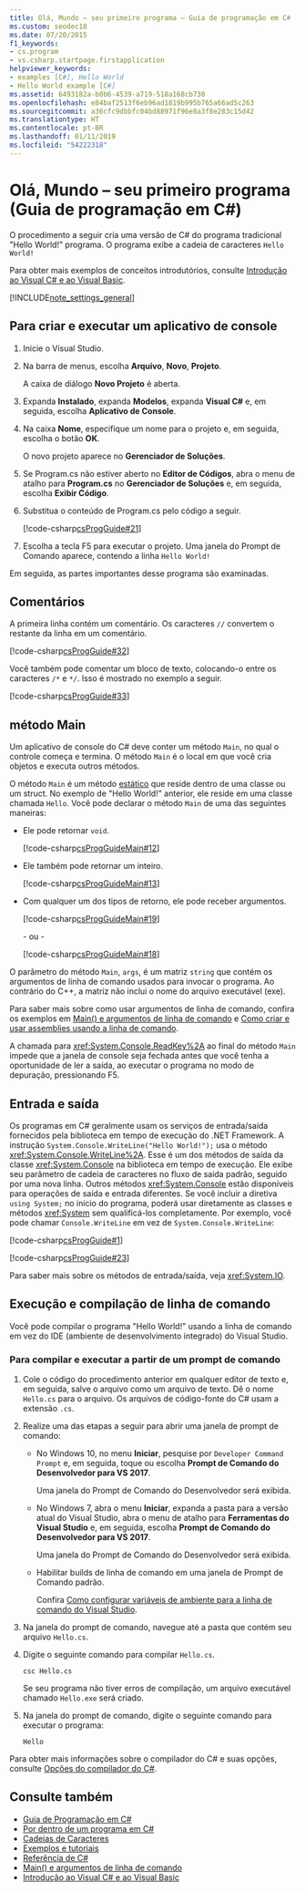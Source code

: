 ```yaml
---
title: Olá, Mundo – seu primeiro programa – Guia de programação em C#
ms.custom: seodec18
ms.date: 07/20/2015
f1_keywords:
- cs.program
- vs.csharp.startpage.firstapplication
helpviewer_keywords:
- examples [C#], Hello World
- Hello World example [C#]
ms.assetid: 6493182a-b0b6-4539-a719-518a168cb730
ms.openlocfilehash: e84baf2513f6eb96ad1819b995b765a66ad5c263
ms.sourcegitcommit: a36cfc9dbbfc04bd88971f96e8a3f8e283c15d42
ms.translationtype: HT
ms.contentlocale: pt-BR
ms.lasthandoff: 01/11/2019
ms.locfileid: "54222318"
---
```

# <a name="hello-world----your-first-program-c-programming-guide"></a>Olá, Mundo – seu primeiro programa (Guia de programação em C#)

O procedimento a seguir cria uma versão de C# do programa tradicional "Hello World!" programa. O programa exibe a cadeia de caracteres `Hello World!`

Para obter mais exemplos de conceitos introdutórios, consulte [Introdução ao Visual C# e ao Visual Basic](/visualstudio/ide/getting-started-with-visual-csharp-and-visual-basic).

[!INCLUDE[note_settings_general](~/includes/note-settings-general-md.md)]

## <a name="to-create-and-run-a-console-application"></a>Para criar e executar um aplicativo de console

1. Inicie o Visual Studio.

2. Na barra de menus, escolha **Arquivo**, **Novo**, **Projeto**.

     A caixa de diálogo **Novo Projeto** é aberta.

3. Expanda **Instalado**, expanda **Modelos**, expanda **Visual C#** e, em seguida, escolha **Aplicativo de Console**.

4. Na caixa **Nome**, especifique um nome para o projeto e, em seguida, escolha o botão **OK**.

     O novo projeto aparece no **Gerenciador de Soluções**.

5. Se Program.cs não estiver aberto no **Editor de Códigos**, abra o menu de atalho para **Program.cs** no **Gerenciador de Soluções** e, em seguida, escolha **Exibir Código**.

6. Substitua o conteúdo de Program.cs pelo código a seguir.

     [!code-csharp[csProgGuide#21](../../../csharp/programming-guide/inside-a-program/codesnippet/CSharp/hello-world-your-first-program_1.cs)]

7. Escolha a tecla F5 para executar o projeto. Uma janela do Prompt de Comando aparece, contendo a linha `Hello World!`

Em seguida, as partes importantes desse programa são examinadas.

## <a name="comments"></a>Comentários

A primeira linha contém um comentário. Os caracteres `//` convertem o restante da linha em um comentário.

[!code-csharp[csProgGuide#32](../../../csharp/programming-guide/inside-a-program/codesnippet/CSharp/hello-world-your-first-program_2.cs)]

Você também pode comentar um bloco de texto, colocando-o entre os caracteres `/*` e `*/`. Isso é mostrado no exemplo a seguir.

[!code-csharp[csProgGuide#33](../../../csharp/programming-guide/inside-a-program/codesnippet/CSharp/hello-world-your-first-program_3.cs)]

## <a name="main-method"></a>método Main

Um aplicativo de console do C# deve conter um método `Main`, no qual o controle começa e termina. O método `Main` é o local em que você cria objetos e executa outros métodos.

O método `Main` é um método [estático](../../../csharp/language-reference/keywords/static.md) que reside dentro de uma classe ou um struct. No exemplo de "Hello World!" anterior, ele reside em uma classe chamada `Hello`. Você pode declarar o método `Main` de uma das seguintes maneiras:

- Ele pode retornar `void`.

     [!code-csharp[csProgGuideMain#12](../../../csharp/programming-guide/inside-a-program/codesnippet/CSharp/hello-world-your-first-program_4.cs)]

- Ele também pode retornar um inteiro.

     [!code-csharp[csProgGuideMain#13](../../../csharp/programming-guide/inside-a-program/codesnippet/CSharp/hello-world-your-first-program_5.cs)]

- Com qualquer um dos tipos de retorno, ele pode receber argumentos.

     [!code-csharp[csProgGuideMain#19](../../../csharp/programming-guide/inside-a-program/codesnippet/CSharp/hello-world-your-first-program_6.cs)]

     - ou -

     [!code-csharp[csProgGuideMain#18](../../../csharp/programming-guide/inside-a-program/codesnippet/CSharp/hello-world-your-first-program_7.cs)]

O parâmetro do método `Main`, `args`, é um matriz `string` que contém os argumentos de linha de comando usados para invocar o programa. Ao contrário do C++, a matriz não inclui o nome do arquivo executável (exe).

Para saber mais sobre como usar argumentos de linha de comando, confira os exemplos em [Main() e argumentos de linha de comando](../../../csharp/programming-guide/main-and-command-args/index.md) e [Como criar e usar assemblies usando a linha de comando](../../../csharp/programming-guide/concepts/assemblies-gac/how-to-create-and-use-assemblies-using-the-command-line.md).

A chamada para <xref:System.Console.ReadKey%2A> ao final do método `Main` impede que a janela de console seja fechada antes que você tenha a oportunidade de ler a saída, ao executar o programa no modo de depuração, pressionando F5.

## <a name="input-and-output"></a>Entrada e saída

Os programas em C# geralmente usam os serviços de entrada/saída fornecidos pela biblioteca em tempo de execução do .NET Framework. A instrução `System.Console.WriteLine("Hello World!");` usa o método <xref:System.Console.WriteLine%2A>. Esse é um dos métodos de saída da classe <xref:System.Console> na biblioteca em tempo de execução. Ele exibe seu parâmetro de cadeia de caracteres no fluxo de saída padrão, seguido por uma nova linha. Outros métodos <xref:System.Console> estão disponíveis para operações de saída e entrada diferentes. Se você incluir a diretiva `using System;` no início do programa, poderá usar diretamente as classes e métodos <xref:System> sem qualificá-los completamente. Por exemplo, você pode chamar `Console.WriteLine` em vez de `System.Console.WriteLine`:

[!code-csharp[csProgGuide#1](../../../csharp/programming-guide/inside-a-program/codesnippet/CSharp/hello-world-your-first-program_8.cs)]

[!code-csharp[csProgGuide#23](../../../csharp/programming-guide/inside-a-program/codesnippet/CSharp/hello-world-your-first-program_9.cs)]

Para saber mais sobre os métodos de entrada/saída, veja <xref:System.IO>.

## <a name="command-line-compilation-and-execution"></a>Execução e compilação de linha de comando

Você pode compilar o programa "Hello World!" usando a linha de comando em vez do IDE (ambiente de desenvolvimento integrado) do Visual Studio.

### <a name="to-compile-and-run-from-a-command-prompt"></a>Para compilar e executar a partir de um prompt de comando

1. Cole o código do procedimento anterior em qualquer editor de texto e, em seguida, salve o arquivo como um arquivo de texto. Dê o nome `Hello.cs` para o arquivo. Os arquivos de código-fonte do C# usam a extensão `.cs`.

2. Realize uma das etapas a seguir para abrir uma janela de prompt de comando:

    - No Windows 10, no menu **Iniciar**, pesquise por `Developer Command Prompt` e, em seguida, toque ou escolha **Prompt de Comando do Desenvolvedor para VS 2017**.

         Uma janela do Prompt de Comando do Desenvolvedor será exibida.

    - No Windows 7, abra o menu **Iniciar**, expanda a pasta para a versão atual do Visual Studio, abra o menu de atalho para **Ferramentas do Visual Studio** e, em seguida, escolha **Prompt de Comando do Desenvolvedor para VS 2017**.

         Uma janela do Prompt de Comando do Desenvolvedor será exibida.

    - Habilitar builds de linha de comando em uma janela de Prompt de Comando padrão.

         Confira [Como configurar variáveis de ambiente para a linha de comando do Visual Studio](../../../csharp/language-reference/compiler-options/how-to-set-environment-variables-for-the-visual-studio-command-line.md).

3. Na janela do prompt de comando, navegue até a pasta que contém seu arquivo `Hello.cs`.

4. Digite o seguinte comando para compilar `Hello.cs`.

     `csc Hello.cs`

     Se seu programa não tiver erros de compilação, um arquivo executável chamado `Hello.exe` será criado.

5. Na janela do prompt de comando, digite o seguinte comando para executar o programa:

     `Hello`

 Para obter mais informações sobre o compilador do C# e suas opções, consulte [Opções do compilador do C#](../../../csharp/language-reference/compiler-options/index.md).

## <a name="see-also"></a>Consulte também

- [Guia de Programação em C#](../../../csharp/programming-guide/index.md)
- [Por dentro de um programa em C#](../../../csharp/programming-guide/inside-a-program/index.md)
- [Cadeias de Caracteres](../../../csharp/programming-guide/strings/index.md)
- [Exemplos e tutoriais](../../../samples-and-tutorials/index.md)
- [Referência de C#](../../../csharp/language-reference/index.md)
- [Main() e argumentos de linha de comando](../../../csharp/programming-guide/main-and-command-args/index.md)
- [Introdução ao Visual C# e ao Visual Basic](/visualstudio/ide/getting-started-with-visual-csharp-and-visual-basic)
